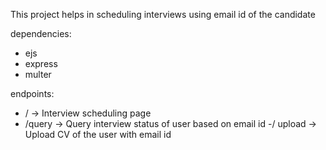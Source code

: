This project helps in scheduling interviews using email id of the candidate

dependencies:
- ejs
- express
- multer

endpoints:
- /       -> Interview scheduling page
- /query  -> Query interview status of user based on email id
-/ upload -> Upload CV of the user with email id 
